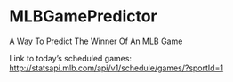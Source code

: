 # MLBGamePredictor
A Way To Predict The Winner Of An MLB Game

Link to today’s scheduled games: http://statsapi.mlb.com/api/v1/schedule/games/?sportId=1
